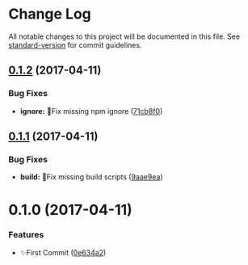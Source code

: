 # Change Log

All notable changes to this project will be documented in this file. See [standard-version](https://github.com/conventional-changelog/standard-version) for commit guidelines.

<a name="0.1.2"></a>
## [0.1.2](https://github.com/vivaxy/execa-process-log/compare/v0.1.1...v0.1.2) (2017-04-11)


### Bug Fixes

* **ignore:** :bug:Fix missing npm ignore ([71cb8f0](https://github.com/vivaxy/execa-process-log/commit/71cb8f0))



<a name="0.1.1"></a>
## [0.1.1](https://github.com/vivaxy/execa-process-log/compare/v0.1.0...v0.1.1) (2017-04-11)


### Bug Fixes

* **build:** :bug:Fix missing build scripts ([9aae9ea](https://github.com/vivaxy/execa-process-log/commit/9aae9ea))



<a name="0.1.0"></a>
# 0.1.0 (2017-04-11)


### Features

* :sparkles:First Commit ([0e634a2](https://github.com/vivaxy/execa-process-log/commit/0e634a2))
